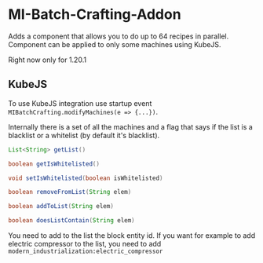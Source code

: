 # MI-Batch-Crafting-Addon
Adds a component that allows you to do up to 64 recipes in parallel. Component can be applied to only some machines using KubeJS.

Right now only for 1.20.1

## KubeJS
To use KubeJS integration use startup event `MIBatchCrafting.modifyMachines(e => {...})`.

Internally there is a set of all the machines and a flag that says if the list is a blacklist or a whitelist (by default it's blacklist).

```java
List<String> getList()

boolean getIsWhitelisted()

void setIsWhitelisted(boolean isWhitelisted)

boolean removeFromList(String elem)

boolean addToList(String elem)

boolean doesListContain(String elem)
```

You need to add to the list the block entity id. If you want for example to add electric compressor to the list, you need to add `modern_industrialization:electric_compressor`

